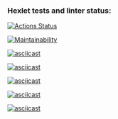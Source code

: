 ### Hexlet tests and linter status:
[![Actions Status](https://github.com/RossJeanCarter/frontend-project-44/workflows/hexlet-check/badge.svg)](https://github.com/RossJeanCarter/frontend-project-44/actions)

[![Maintainability](https://api.codeclimate.com/v1/badges/24d04c2cb6606b062a5a/maintainability)](https://codeclimate.com/github/RossJeanCarter/frontend-project-44/maintainability)

[![asciicast](https://asciinema.org/a/o4kwaoc3Nsl2SHdubw7pfvBQF.svg)](https://asciinema.org/a/o4kwaoc3Nsl2SHdubw7pfvBQF)

[![asciicast](https://asciinema.org/a/dXXLYE1V3ZuzpzIdY3VNMCIMO.svg)](https://asciinema.org/a/dXXLYE1V3ZuzpzIdY3VNMCIMO)

[![asciicast](https://asciinema.org/a/8OMYXH3IaLDlIlNrs0RpqCs7P.svg)](https://asciinema.org/a/8OMYXH3IaLDlIlNrs0RpqCs7P)

[![asciicast](https://asciinema.org/a/ombGTHoY7XHVKGfyiIeNVfdsT.svg)](https://asciinema.org/a/ombGTHoY7XHVKGfyiIeNVfdsT)

[![asciicast](https://asciinema.org/a/3uuoQd8sDkEtwNAS03mRRKHAn.svg)](https://asciinema.org/a/3uuoQd8sDkEtwNAS03mRRKHAn)